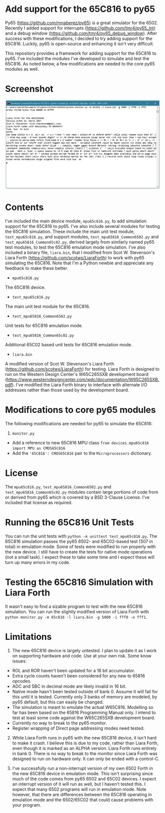 # Add support for the 65C816 to py65

Py65 (https://github.com/mnaberez/py65) is a great simulator for the 6502.  Recently I added support for interrupts (https://github.com/tmr4/py65_int) and a debug window (https://github.com/tmr4/py65_debug_window).  After success with these modifications, I decided to try adding support for the 65C816. Luckily, py65 is open-source and enhancing it isn't very difficult.

This repository provides a framework for adding support for the 65C816 to py65.  I've included the modules I've developed to simulate and test the 65C816.  As noted below, a few modifications are needed to the core py65 modules as well.

# Screenshot

![Screenshot of py65 running Liara Forth on a simulated 65C816](img/py65_65c816.png)

# Contents

I've included the main device module, `mpu65c816.py`, to add simulation support for the 65C816 to py65.  I've also include several modules for testing the 65C816 simulation.  These include the main unit test module, `test_mpu65c816.py`, and support modules, `test_mpu65816_Common6502.py` and `test_mpu65816_Common65c02.py`, derived largely from similarly named py65 test modules, to test the 65C816 emulation mode simulation.  I've also included a binary file, `liara.bin`, that I modified from Scot W. Stevenson's Liara Forth (https://github.com/scotws/LiaraForth) to work with py65 simulating the 65C816.  Note that I'm a Python newbie and appreciate any feedback to make these better.

* `mpu65c816.py`

The 65C816 device.

* `test_mpu65c816.py`

The main unit test module for the 65C816.

* `test_mpu65816_Common6502.py`

Unit tests for 65C816 emulation mode.
  
* `test_mpu65816_Common65c02.py`

Additional 65C02 based unit tests for 65C816 emulation mode.

* `liara.bin`

A modified version of Scot W. Stevenson's Liara Forth (https://github.com/scotws/LiaraForth) for testing.  Liara Forth is designed to run on the Western Design Center's W65C265SXB development board (https://www.westerndesigncenter.com/wdc/documentation/W65C265SXB.pdf).  I've modified the Liara Forth binary to interface with alternate I/O addresses rather than those used by the development board.

# Modifications to core py65 modules

The following modifications are needed for py65 to simulate the 65C816:

1. `monitor.py`

* Add a reference to new 65C816 MPU class `from devices.mpu65c816 import MPU as CMOS65C816`
* Add the `'65C816': CMOS65C816` pair to the `Microprocessors` dictionary.

# License

The `mpu65c816.py`, `test_mpu65816_Common6502.py` and `test_mpu65816_Common65c02.py` modules contain large portions of code from or derived from py65 which is covered by a BSD 3-Clause License.  I've included that license as required.

# Running the 65C816 Unit Tests

You can run the unit tests with `python -m unittest test_mpu65c816.py`.  The 65C816 simulation passes the py65 6502- and 65C02-based test (507 in total) in emulation mode.  Some of tests were modified to run properly with the new device.  I still have to create the tests for native mode operations (not a small task).  I expect these to take some time and I expect these will turn up many errors in my code.

# Testing the 65C816 Simulation with Liara Forth

It wasn't easy to find a sizable program to test with the new 65C816 simulation.  You can run the slightly modified version of Liara Forth with `python monitor.py -m 65c816 -l liara.bin -g 5000 -i fff0 -o fff1`.

# Limitations

1. The new 65C816 device is largely untested.  I plan to update it as I work on supporting hardware and code.  Use at your own risk.  Some know issues:

* ROL and ROR haven't been updated for a 16 bit accumulator.
* Extra cycle counts haven't been considered for any new to 65816 opcodes.
* ADC and SBC in decimal mode are likely invalid in 16 bit.
* Native mode hasn't been tested outside of bank 0.  Assume it will fail for this until it is tested.  Currently only 3 banks of memory are modeled, by py65 default, but this can easily be changed.
* The simulation is meant to emulate the actual W65C816.  Modelling so far has been based on the 65816 Programming Manual only.  I intend to test at least some code against the W65C265SXB development board.
* Currently no way to break to the py65 monitor.
* Register wrapping of Direct page addressing modes need tested.

2. While Liara Forth runs in py65 with the new 65C816 device, it isn't hard to make it crash.  I believe this is due to my code, rather than Liara Forth, even though it is marked as an ALPHA version.  Liara Forth runs entirely in bank 0.  There is no way to break to the monitor since Liara Forth was designed to run on hardware only.  It can only be ended with a control-C.

3. I've successfully run a non-interrupt version of my own 6502 Forth in the new 65C816 device in emulation mode.  This isn't surprising since much of the code comes from py65 6502 and 65C02 devices.  I expect an interrupt version of it will run as well, but I haven't tested this.  I expect that many 6502 programs will run in emulation mode.  Note however, that there are differences between the 65C816 operating in emulation mode and the 6502/65C02 that could cause problems with your program.

